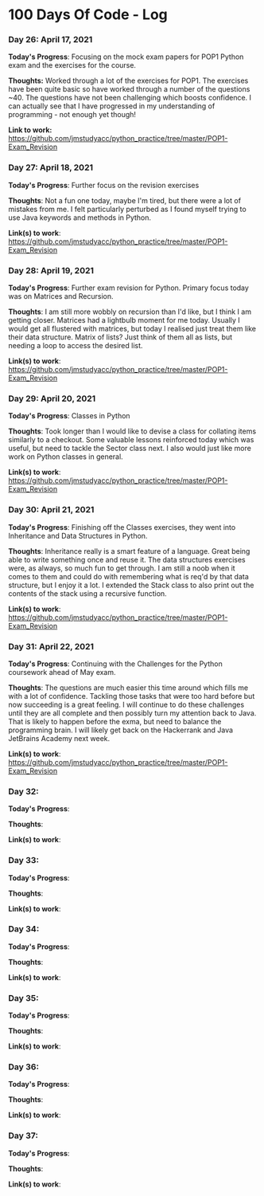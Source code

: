 # 100 Days Of Code - Log

### Day 26: April 17, 2021

**Today's Progress**: Focusing on the mock exam papers for POP1 Python exam and the exercises for the course.

**Thoughts:** Worked through a lot of the exercises for POP1. The exercises have been quite basic so have worked through a number of the questions ~40. The questions have not been challenging which boosts confidence. I can actually see that I have progressed in my understanding of programming - not enough yet though!

**Link to work:** 
https://github.com/jmstudyacc/python_practice/tree/master/POP1-Exam_Revision


### Day 27: April 18, 2021

**Today's Progress**: Further focus on the revision exercises

**Thoughts**: Not a fun one today, maybe I'm tired, but there were a lot of mistakes from me. I felt particularly perturbed as I found myself trying to use Java keywords and methods in Python.

**Link(s) to work**:
https://github.com/jmstudyacc/python_practice/tree/master/POP1-Exam_Revision

### Day 28: April 19, 2021 

**Today's Progress**: Further exam revision for Python. Primary focus today was on Matrices and Recursion.

**Thoughts**: I am still more wobbly on recursion than I'd like, but I think I am getting closer. Matrices had a lightbulb moment for me today. Usually I would get all flustered with matrices, but today I realised just treat them like their data structure. Matrix of lists? Just think of them all as lists, but needing a loop to access the desired list.

**Link(s) to work**:
https://github.com/jmstudyacc/python_practice/tree/master/POP1-Exam_Revision


### Day 29: April 20, 2021

**Today's Progress**: Classes in Python

**Thoughts**: Took longer than I would like to devise a class for collating items similarly to a checkout. Some valuable lessons reinforced today which was useful, but need to tackle the Sector class next. I also would just like more work on Python classes in general.

**Link(s) to work**:
https://github.com/jmstudyacc/python_practice/tree/master/POP1-Exam_Revision


### Day 30: April 21, 2021

**Today's Progress**: Finishing off the Classes exercises, they went into Inheritance and Data Structures in Python.

**Thoughts**: Inheritance really is a smart feature of a language. Great being able to write something once and reuse it. The data structures exercises were, as always, so much fun to get through. I am still a noob when it comes to them and could do with remembering what is req'd by that data structure, but I enjoy it a lot. I extended the Stack class to also print out the contents of the stack using a recursive function.

**Link(s) to work**:
https://github.com/jmstudyacc/python_practice/tree/master/POP1-Exam_Revision


### Day 31: April 22, 2021

**Today's Progress**: Continuing with the Challenges for the Python coursework ahead of May exam. 

**Thoughts**:  The questions are much easier this time around which fills me with a lot of confidence. Tackling those tasks that were too hard before but now succeeding is a great feeling. I will continue to do these challenges until they are all complete and then possibly turn my attention back to Java. That is likely to happen before the exma, but need to balance the programming brain. I will likely get back on the Hackerrank and Java JetBrains Academy next week.

**Link(s) to work**:
https://github.com/jmstudyacc/python_practice/tree/master/POP1-Exam_Revision


### Day 32: 

**Today's Progress**: 

**Thoughts**: 

**Link(s) to work**:


### Day 33: 

**Today's Progress**: 

**Thoughts**: 

**Link(s) to work**:


### Day 34: 

**Today's Progress**: 

**Thoughts**: 

**Link(s) to work**:


### Day 35: 

**Today's Progress**: 

**Thoughts**: 

**Link(s) to work**:


### Day 36: 

**Today's Progress**: 

**Thoughts**: 

**Link(s) to work**:


### Day 37: 

**Today's Progress**: 

**Thoughts**: 

**Link(s) to work**:


